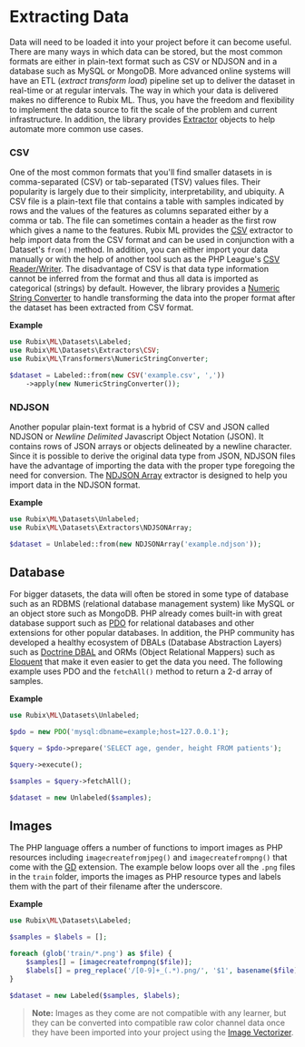 # Extracting Data
Data will need to be loaded it into your project before it can become useful. There are many ways in which data can be stored, but the most common formats are either in plain-text format such as CSV or NDJSON and in a database such as MySQL or MongoDB. More advanced online systems will have an ETL (*extract transform load*) pipeline set up to deliver the dataset in real-time or at regular intervals. The way in which your data is delivered makes no difference to Rubix ML. Thus, you have the freedom and flexibility to implement the data source to fit the scale of the problem and current infrastructure. In addition, the library provides  [Extractor](datasets/extractors/api.md) objects to help automate more common use cases.

### CSV
One of the most common formats that you'll find smaller datasets in is comma-separated (CSV) or tab-separated (TSV) values files. Their popularity is largely due to their simplicity, interpretability, and ubiquity. A CSV file is a plain-text file that contains a table with samples indicated by rows and the values of the features as columns separated either by a comma or tab. The file can sometimes contain a header as the first row which gives a name to the features. Rubix ML provides the [CSV](datasets/extractors/csv.md) extractor to help import data from the CSV format and can be used in conjunction with a Dataset's `from()` method. In addition, you can either import your data manually or with the help of another tool such as the PHP League's [CSV Reader/Writer](https://csv.thephpleague.com/). The disadvantage of CSV is that data type information cannot be inferred from the format and thus all data is imported as categorical (strings) by default. However, the library provides a [Numeric String Converter](transformers/numeric-string-converter.md) to handle transforming the data into the proper format after the dataset has been extracted from CSV format.

**Example**

```php
use Rubix\ML\Datasets\Labeled;
use Rubix\ML\Datasets\Extractors\CSV;
use Rubix\ML\Transformers\NumericStringConverter;

$dataset = Labeled::from(new CSV('example.csv', ','))
    ->apply(new NumericStringConverter());
```

### NDJSON
Another popular plain-text format is a hybrid of CSV and JSON called NDJSON or *Newline Delimited* Javascript Object Notation (JSON). It contains rows of JSON arrays or objects delineated by a newline character. Since it is possible to derive the original data type from JSON, NDJSON files have the advantage of importing the data with the proper type foregoing the need for conversion. The [NDJSON Array](datasets/extractors/ndjson-array.md) extractor is designed to help you import data in the NDJSON format.

**Example**

```php
use Rubix\ML\Datasets\Unlabeled;
use Rubix\ML\Datasets\Extractors\NDJSONArray;

$dataset = Unlabeled::from(new NDJSONArray('example.ndjson'));
```

## Database
For bigger datasets, the data will often be stored in some type of database such as an RDBMS (relational database management system) like MySQL or an object store such as MongoDB. PHP already comes built-in with great database support such as [PDO](https://www.php.net/manual/en/book.pdo.php) for relational databases and other extensions for other popular databases. In addition, the PHP community has developed a healthy ecosystem of DBALs (Database Abstraction Layers) such as [Doctrine DBAL](https://www.doctrine-project.org/projects/dbal.html) and ORMs (Object Relational Mappers) such as [Eloquent](https://laravel.com/docs/5.8/eloquent) that make it even easier to get the data you need. The following example uses PDO and the `fetchAll()` method to return a 2-d array of samples.

**Example**

```php
use Rubix\ML\Datasets\Unlabeled;

$pdo = new PDO('mysql:dbname=example;host=127.0.0.1');

$query = $pdo->prepare('SELECT age, gender, height FROM patients');

$query->execute();

$samples = $query->fetchAll();

$dataset = new Unlabeled($samples);
```

## Images
The PHP language offers a number of functions to import images as PHP resources including `imagecreatefromjpeg()` and `imagecreatefrompng()` that come with the [GD](https://www.php.net/manual/en/book.image.php) extension. The example below loops over all the `.png` files in the `train` folder, imports the images as PHP resource types and labels them with the part of their filename after the underscore.

**Example**

```php
use Rubix\ML\Datasets\Labeled;

$samples = $labels = [];

foreach (glob('train/*.png') as $file) {
    $samples[] = [imagecreatefrompng($file)];
    $labels[] = preg_replace('/[0-9]+_(.*).png/', '$1', basename($file));
}

$dataset = new Labeled($samples, $labels);
```

> **Note:** Images as they come are not compatible with any learner, but they can be converted into compatible raw color channel data once they have been imported into your project using the [Image Vectorizer](transformers/image-vectorizer.md).
